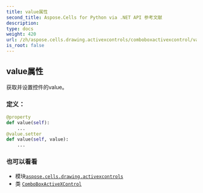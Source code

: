 ```yaml
---
title: value属性
second_title: Aspose.Cells for Python via .NET API 参考文献
description:
type: docs
weight: 420
url: /zh/aspose.cells.drawing.activexcontrols/comboboxactivexcontrol/value/
is_root: false
---
```

## value属性

获取并设置控件的value。
### 定义：
```python
@property
def value(self):
    ...
@value.setter
def value(self, value):
    ...
```

### 也可以看看
* 模块[`aspose.cells.drawing.activexcontrols`](../../)
* 类 [`ComboBoxActiveXControl`](/cells/python-net/zh/aspose.cells.drawing.activexcontrols/comboboxactivexcontrol)
